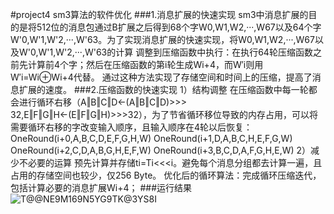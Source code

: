 #project4
sm3算法的软件优化
###1.消息扩展的快速实现
sm3中消息扩展的目的是将512位的消息包通过B扩展之后得到68个字W0,W1,W2,···,W67以及64个字W'0,W'1,W'2,···,W'63。为了实现消息扩展的快速实现，将W0,W1,W2,···,W67以及W'0,W'1,W'2,···,W'63的计算
调整到压缩函数中执行：在执行64轮压缩函数之前先计算前4个字；然后在压缩函数的第i轮生成Wi+4，而W′i则用W′i=Wi⊕Wi+4代替。
通过这种方法实现了存储空间和时间上的压缩，提高了消息扩展的速度。
###2.压缩函数的快速实现
1）结构调整
在压缩函数中每一轮都会进行循环右移（A‖B‖C‖D←(A‖B‖C‖D)>>> 32,E‖F‖G‖H←(E‖F‖G‖H)>>>32），为了节省循环移位导致的内存占用，可以将需要循环右移的字改变输入顺序，且输入顺序在4轮以后恢复：
OneRound(i+0,A,B,C,D,E,F,G,H,W)
OneRound(i+1,D,A,B,C,H,E,F,G,W)
OneRound(i+2,C,D,A,B,G,H,E,F,W)
OneRound(i+3,B,C,D,A,F,G,H,E,W)
2）减少不必要的运算
预先计算并存储ti=Ti<<<i。避免每个消息分组都去计算一遍，且占用的存储空间也较少，仅256 Byte。
优化后的循环算法：完成循环压缩迭代，包括计算必要的消息扩展Wi+4；
###运行结果
![T@@NE9M169N5YG9TK@3YS8I](https://github.com/Miraitowa7/homework-group10/assets/129491822/52d5e1bb-46a5-429d-bf05-54cc8967b9b4)
